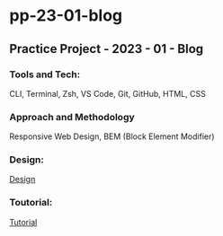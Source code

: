 # pp-23-01-blog

## Practice Project - 2023 - 01 - Blog

### Tools and Tech:

CLI, Terminal, Zsh, VS Code, Git, GitHub, HTML, CSS

### Approach and Methodology

Responsive Web Design, BEM (Block Element Modifier)

### Design:

[Design](https://xd.adobe.com/spec/75d448ea-569a-4b7e-721b-9bbd3b2b97b9-03e5/grid)

### Toutorial:

[Tutorial](https://youtu.be/srvUrASNj0s)
